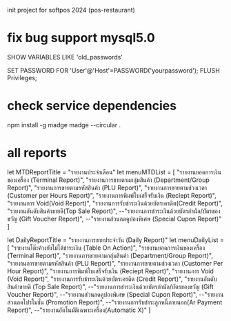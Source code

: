 init project for softpos 2024 (pos-restaurant)

# fix bug support mysql5.0
SHOW VARIABLES LIKE 'old_passwords'

SET PASSWORD FOR 'User'@'Host'=PASSWORD('yourpassword');
FLUSH Privileges;


# check service dependencies
npm install -g madge
madge --circular .

# all reports
let MTDReportTitle = "รายงานประจำเดือน"
let menuMTDList = [
    "รายงานยอดการเงินของเครื่อง (Terminal Report)",
    "รายงานการขายตามกลุ่มสินค้า (Department/Group Report)",
    "รายงานการขายตามรหัสสินค้า (PLU Report)",
    "รายงานการขายตามช่วงเวลา (Customer per Hours Report)",
    "รายงานการพิมพ์ใบเสร็จรับเงิน (Reciept Report)",
    "รายงานการ Void(Void Report)",
    "รายงานการรับชำระเงินด้วยบัตรเครดิต(Credit Report)",
    "รายงานอันดับสินค้าขายดี(Top Sale Report)",
    --"รายงานการชำระเงินด้วยบัตรกำนัล/บัตรของขวัญ (Gift Voucher Report)",
    --"รายงานส่วนลดคูปองพิเศษ (Special Cupon Report)"
]

let DailyReportTitle = "รายงานการขายประจำวัน (Daily Report)"
let menuDailyList = [
    "รายงานโต๊ะค้างยังไม่ได้ชำระเงิน (Table On Action)", 
    "รายงานยอดการเงินของเครื่อง (Terminal Report)", 
    "รายงานการขายตามกลุ่มสินค้า (Department/Group Report)", 
    "รายงานการขายตามรหัสสินค้า (PLU Report)", 
    "รายงานการขายตามช่วงเวลา (Customer Per Hour Report)", 
    "รายงานการพิมพ์ใบเสร็จรับเงิน (Reciept Report)", 
    "รายงานการ Void  (Void Report)", 
    "รายงานการรับชำระเงินด้วยบัตรเครดิต  (Credit Report)", 
    "รายงานอันดับสินค้าขายดี  (Top Sale Report)", 
    --"รายงานการชำระเงินด้วยบัตรกำนัล/บัตรของขวัญ (Gift Voucher Report)", 
    --"รายงานส่วนลดคูปองพิเศษ (Special Cupon Report)", 
    --"รายงานส่วนลดโปรโมชั่น (Promotion Report)", 
    --"รายงานการรับชำระลูกหนี้ภายนอก(Ar Payment Report)", 
    --"รายงานอัตโนมัติเฉพาะเครื่อง(Automatic X)"
]
